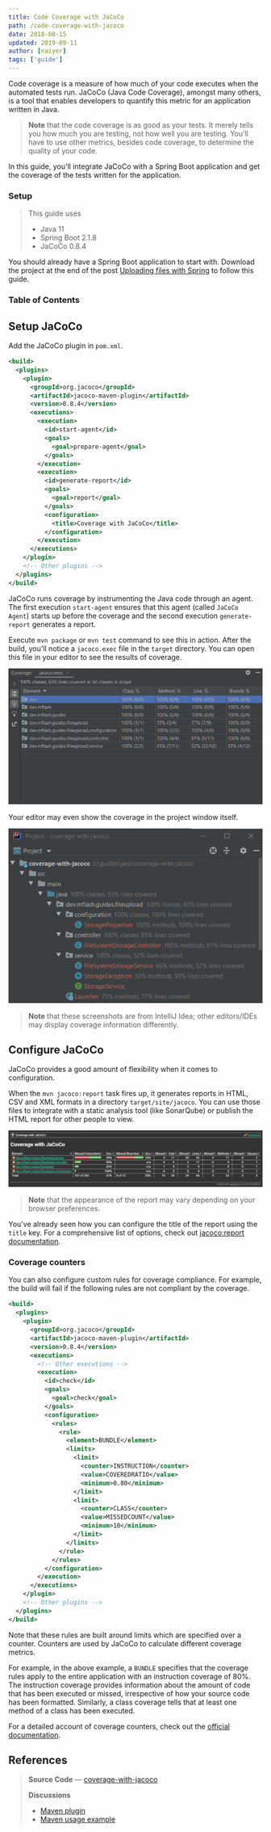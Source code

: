 ```yaml
---
title: Code Coverage with JaCoCo
path: /code-coverage-with-jacoco
date: 2018-08-15
updated: 2019-09-11
author: [naiyer]
tags: ['guide']
---
```


Code coverage is a measure of how much of your code executes when the automated tests run. JaCoCo (Java Code Coverage), amongst many others, is a tool that enables developers to quantify this metric for an application written in Java.

> **Note** that the code coverage is as good as your tests. It merely tells you how much you are testing, not how well you are testing. You'll have to use other metrics, besides code coverage, to determine the quality of your code.

In this guide, you'll integrate JaCoCo with a Spring Boot application and get the coverage of the tests written for the application. 

### Setup

> This guide uses
> - Java 11
> - Spring Boot 2.1.8
> - JaCoCo 0.8.4

You should already have a Spring Boot application to start with. Download the project at the end of the post [Uploading files with Spring](/blog/2018/12/09/uploading-files-with-spring/) to follow this guide.

### Table of Contents

## Setup JaCoCo

Add the JaCoCo plugin in `pom.xml`.

```xml
<build>
  <plugins>
    <plugin>
      <groupId>org.jacoco</groupId>
      <artifactId>jacoco-maven-plugin</artifactId>
      <version>0.8.4</version>
      <executions>
        <execution>
          <id>start-agent</id>
          <goals>
            <goal>prepare-agent</goal>
          </goals>
        </execution>
        <execution>
          <id>generate-report</id>
          <goals>
            <goal>report</goal>
          </goals>
          <configuration>
            <title>Coverage with JaCoCo</title>
          </configuration>
        </execution>
      </executions>
    </plugin>
    <!-- Other plugins -->
  </plugins>
</build>
```

JaCoCo runs coverage by instrumenting the Java code through an agent. The first execution `start-agent`  ensures that this agent (called `JaCoCo Agent`) starts up before the coverage and the second execution `generate-report` generates a report. 

Execute `mvn package` or `mvn test` command to see this in action. After the build, you'll notice a `jacoco.exec` file in the `target` directory. You can open this file in your editor to see the results of coverage. 

![IntelliJ Idea Coverage window](./images/2018-08-15-code-coverage-with-jacoco-01.png)

Your editor may even show the coverage in the project window itself.

![IntelliJ Idea Project window](./images/2018-08-15-code-coverage-with-jacoco-02.png)

> **Note** that these screenshots are from IntelliJ Idea; other editors/IDEs may display coverage information differently. 

## Configure JaCoCo

JaCoCo provides a good amount of flexibility when it comes to configuration.

When the `mvn jacoco:report` task fires up, it generates reports in HTML, CSV and XML formats in a directory `target/site/jacoco`. You can use those files to integrate with a static analysis tool (like SonarQube) or publish the HTML report for other people to view. 

![JaCoCo coverage report](./images/2018-08-15-code-coverage-with-jacoco-03.png)

> **Note** that the appearance of the report may vary depending on your browser preferences.

You've already seen how you can configure the title of the report using the `title` key. For a comprehensive list of options, check out [jacoco:report documentation](https://www.eclemma.org/jacoco/trunk/doc/report-mojo.html).

### Coverage counters

You can also configure custom rules for coverage compliance. For example, the build will fail if the following rules are not compliant by the coverage.

```xml
<build>
  <plugins>
    <plugin>
      <groupId>org.jacoco</groupId>
      <artifactId>jacoco-maven-plugin</artifactId>
      <version>0.8.4</version>
      <executions>
        <!-- Other executions -->
        <execution>
          <id>check</id>
          <goals>
            <goal>check</goal>
          </goals>
          <configuration>
            <rules>
              <rule>
                <element>BUNDLE</element>
                <limits>
                  <limit>
                    <counter>INSTRUCTION</counter>
                    <value>COVEREDRATIO</value>
                    <minimum>0.80</minimum>
                  </limit>
                  <limit>
                    <counter>CLASS</counter>
                    <value>MISSEDCOUNT</value>
                    <minimum>10</minimum>
                  </limit>
                </limits>
              </rule>
            </rules>
          </configuration>
        </execution>
      </executions>
    </plugin>
    <!-- Other plugins -->
  </plugins>
</build>
```

Note that these rules are built around limits which are specified over a counter. Counters are used by JaCoCo to calculate different coverage metrics. 

For example, in the above example, a `BUNDLE` specifies that the coverage rules apply to the entire application with an instruction coverage of 80%. The instruction coverage provides information about the amount of code that has been executed or missed, irrespective of how your source code has been formatted. Similarly, a class coverage tells that at least one method of a class has been executed.

For a detailed account of coverage counters, check out the [official documentation](https://www.eclemma.org/jacoco/trunk/doc/counters.html).

## References

> **Source Code** &mdash; [coverage-with-jacoco](https://github.com/Microflash/guides/tree/master/java/coverage/coverage-with-jacoco)
>
> **Discussions**
> - [Maven plugin](https://www.eclemma.org/jacoco/trunk/doc/maven.html)
> - [Maven usage example](https://www.eclemma.org/jacoco/trunk/doc/examples/build/pom.xml)